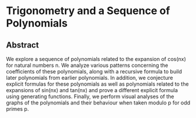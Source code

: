# Trigonometry and a Sequence of Polynomials
## Abstract
We explore a sequence of polynomials related to the expansion of cos(nx)
for natural numbers n. We analyze various patterns concerning the coefficients
of these polynomials, along with a recursive formula to build later polynomials
from earlier polynomials. In addition, we conjecture explicit formulas for
these polynomials as well as polynomials related to the expansions of sin(nx)
and tan(nx) and prove a different explicit formula using generating functions.
Finally, we perform visual analyses of the graphs of the polynomials and their
behaviour when taken modulo p for odd primes p.
